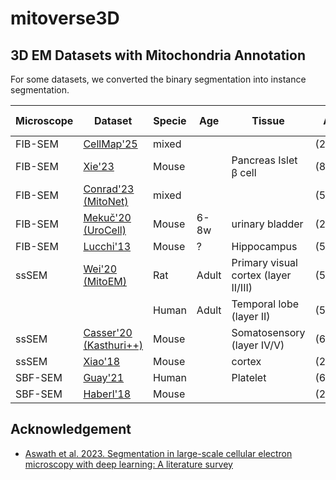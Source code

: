 # mitoverse3D

## 3D EM Datasets with Mitochondria Annotation
For some datasets, we converted the binary segmentation into instance segmentation.

|Microscope| Dataset  |    Specie   | Age   | Tissue | Avg Shape (xyz)   | Resolution   | # Mitos   |
|----------|----------|-------------|-------|--------|-------------------|--------------|-----------|
|FIB-SEM   |[CellMap'25](https://cellmapchallenge.janelia.org/)|mixed|||     (219,210,217)x147  | 8x8x8        | 1580      |
|FIB-SEM   |[Xie'23](https://github.com/bowang-lab/MAESTER)|Mouse||Pancreas Islet β cell|(874,669,979)x7    | 16x16x16     |         |
|FIB-SEM   |[Conrad'23 (MitoNet)](https://volume-em.github.io/empanada.html)|mixed|||(546,446,242)x5    | ~15x15x15     | 550        |
|FIB-SEM   |[Mekuč'20 (UroCell)](https://github.com/MancaZerovnikMekuc/UroCell)|Mouse|6-8w|urinary bladder|(256,256,256)x5|16x16x15| 287  |
|FIB-SEM   |[Lucchi'13](https://www.epfl.ch/labs/cvlab/data/data-em/)|Mouse|?|Hippocampus|(512,768,82)|10x10x10|70|
|ssSEM     |[Wei'20 (MitoEM)](https://mitoem.grand-challenge.org/)|Rat|Adult|Primary visual cortex (layer II/III)|(512,512,500)x64|8x8x30| 8201|
|          |          |  Human      | Adult |Temporal lobe (layer II) | (512,512,500)x64    | 8x8x30       | 13537     |
|ssSEM     |[Casser'20 (Kasthuri++)](https://sites.google.com/view/connectomics/) | Mouse     |       |Somatosensory (layer IV/V) | (699,791,80)x2      |12x12x30      | 267       |
|ssSEM     |[Xiao'18](https://www.frontiersin.org/journals/neuroanatomy/articles/10.3389/fnana.2018.00092/full)|Mouse||cortex|(2156,2104,31)|8x8x50|   468  |
|SBF-SEM   |[Guay'21](https://leapmanlab.github.io/dense-cell/)|Human||Platelet|(667,736,65)x3|10x10x50|    |
|SBF-SEM   |[Haberl'18](https://github.com/CRBS/cdeep3m/)|Mouse|||(256,256,15)x2|10x10x24|    |


## Acknowledgement
- [Aswath et al. 2023. Segmentation in large-scale cellular electron microscopy with deep learning: A literature survey](https://arxiv.org/abs/2206.07171)
